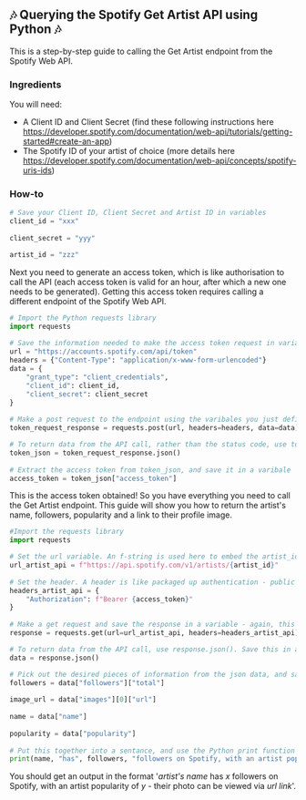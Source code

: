 ## 🎶 Querying the Spotify Get Artist API using Python 🎶

This is a step-by-step guide to calling the Get Artist endpoint from the Spotify Web API.

### Ingredients

You will need:
- A Client ID and Client Secret (find these following instructions here https://developer.spotify.com/documentation/web-api/tutorials/getting-started#create-an-app)
- The Spotify ID of your artist of choice (more details here https://developer.spotify.com/documentation/web-api/concepts/spotify-uris-ids)

### How-to

```python
# Save your Client ID, Client Secret and Artist ID in variables
client_id = "xxx"
    
client_secret = "yyy"

artist_id = "zzz"
```
    
Next you need to generate an access token, which is like authorisation to call the API (each access token is valid for an hour, after which a new one needs to be generated). Getting this access token requires calling a different endpoint of the Spotify Web API.

```python
# Import the Python requests library
import requests
    
# Save the information needed to make the access token request in variables
url = "https://accounts.spotify.com/api/token"
headers = {"Content-Type": "application/x-www-form-urlencoded"}
data = {
    "grant_type": "client_credentials",
    "client_id": client_id,
    "client_secret": client_secret
}
   
# Make a post request to the endpoint using the varibales you just defined, and save this request in another variable. This request returns a status code indicating whether the API call was succesful (status code 200 indicates success)    
token_request_response = requests.post(url, headers=headers, data=data)

# To return data from the API call, rather than the status code, use token_request_response.json(). To make the values in the json easier to reference, save this as a variable.
token_json = token_request_response.json()
    
# Extract the access token from token_json, and save it in a varibale 
access_token = token_json["access_token"]
```
   
This is the access token obtained! So you have everything you need to call the Get Artist endpoint.
This guide will show you how to return the artist's name, followers, popularity and a link to their profile image.
```python  
#Import the requests library
import requests 

# Set the url variable. An f-string is used here to embed the artist_id varibale in a string.
url_artist_api = f"https://api.spotify.com/v1/artists/{artist_id}"
    
# Set the header. A header is like packaged up authentication - public APIs don't require them.
headers_artist_api = {
    "Authorization": f"Bearer {access_token}"
}
   
# Make a get request and save the response in a variable - again, this returns a status code indicating whether the API call was successful.
response = requests.get(url=url_artist_api, headers=headers_artist_api)

# To return data from the API call, use response.json(). Save this in a variable so that it's simpler to reference.
data = response.json()

# Pick out the desired pieces of information from the json data, and save it in variables 
followers = data["followers"]["total"]
    
image_url = data["images"][0]["url"]
    
name = data["name"]
    
popularity = data["popularity"]
    
# Put this together into a sentance, and use the Python print function to output a string
print(name, "has", followers, "followers on Spotify, with an artist popularity of", popularity, "- their photo can be viewed via", image_url)
```
You should get an output in the format '*artist's name* has *x* followers on Spotify, with an artist popularity of *y* - their photo can be viewed via *url link*'.
